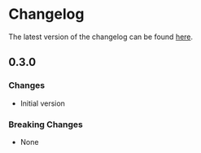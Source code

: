 # Changelog

The latest version of the changelog can be found [here](https://github.com/Azure/bicep-registry-modules/blob/main/avm/res/network/trafficmanagerprofile/CHANGELOG.md).

## 0.3.0

### Changes

- Initial version

### Breaking Changes

- None
